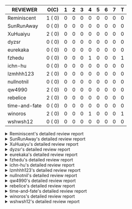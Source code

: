 |   REVIEWER    |  O(C)   | 1 | 2 | 3 | 4 | 5 | 6 | 7 | T |
|---------------|---------|---|---|---|---|---|---|---|---|
| Reminiscent   |  1 ( 0) | 0 | 0 | 0 | 0 | 0 | 0 | 0 | 0 |
| SunRunAway    |  0 ( 0) | 0 | 0 | 0 | 0 | 0 | 0 | 0 | 0 |
| XuHuaiyu      |  2 ( 0) | 0 | 0 | 0 | 0 | 0 | 0 | 0 | 0 |
| dyzsr         |  0 ( 0) | 0 | 0 | 0 | 0 | 0 | 0 | 0 | 0 |
| eurekaka      |  0 ( 0) | 0 | 0 | 0 | 0 | 0 | 0 | 0 | 0 |
| fzhedu        |  0 ( 0) | 0 | 0 | 0 | 1 | 0 | 0 | 0 | 1 |
| ichn-hu       |  0 ( 0) | 0 | 0 | 0 | 0 | 0 | 0 | 0 | 0 |
| lzmhhh123     |  2 ( 0) | 0 | 0 | 0 | 0 | 0 | 0 | 0 | 0 |
| nullnotnil    |  0 ( 0) | 0 | 0 | 0 | 0 | 0 | 0 | 0 | 0 |
| qw4990        |  2 ( 0) | 0 | 0 | 0 | 0 | 0 | 0 | 0 | 0 |
| rebelice      |  2 ( 0) | 0 | 0 | 0 | 0 | 0 | 0 | 0 | 0 |
| time-and-fate |  0 ( 0) | 0 | 0 | 0 | 0 | 0 | 0 | 0 | 0 |
| winoros       |  2 ( 0) | 0 | 0 | 0 | 1 | 0 | 0 | 0 | 1 |
| wshwsh12      |  0 ( 0) | 0 | 0 | 0 | 0 | 0 | 0 | 0 | 0 |


<details> 
  <summary>Reminiscent's detailed review report</summary> 

## To Be Reviewed

|     REPO     |                                                PR                                                | C | LASTED |
|--------------|--------------------------------------------------------------------------------------------------|---|--------|
| docs-cn/6948 | [spm: add description for baseline capture filter](https://github.com/pingcap/docs-cn/pull/6948) |   | 32d17h |


## Reviewed in Last 7 Days

| REPO | PR | C | D | R |
|------|----|---|---|---|


</details> 


<details> 
  <summary>SunRunAway's detailed review report</summary> 

## To Be Reviewed

| REPO | PR | C | LASTED |
|------|----|---|--------|


## Reviewed in Last 7 Days

| REPO | PR | C | D | R |
|------|----|---|---|---|


</details> 


<details> 
  <summary>XuHuaiyu's detailed review report</summary> 

## To Be Reviewed

|     REPO     |                                              PR                                               | C | LASTED  |
|--------------|-----------------------------------------------------------------------------------------------|---|---------|
| docs-cn/5561 | [Add sql optimization-related docs to toc](https://github.com/pingcap/docs-cn/pull/5561)      |   | 216d15h |
| docs-cn/6716 | [sysvar: add doc for tidb-restricted-read-only](https://github.com/pingcap/docs-cn/pull/6716) |   | 66d18h  |


## Reviewed in Last 7 Days

| REPO | PR | C | D | R |
|------|----|---|---|---|


</details> 


<details> 
  <summary>dyzsr's detailed review report</summary> 

## To Be Reviewed

| REPO | PR | C | LASTED |
|------|----|---|--------|


## Reviewed in Last 7 Days

| REPO | PR | C | D | R |
|------|----|---|---|---|


</details> 


<details> 
  <summary>eurekaka's detailed review report</summary> 

## To Be Reviewed

| REPO | PR | C | LASTED |
|------|----|---|--------|


## Reviewed in Last 7 Days

| REPO | PR | C | D | R |
|------|----|---|---|---|


</details> 


<details> 
  <summary>fzhedu's detailed review report</summary> 

## To Be Reviewed

| REPO | PR | C | LASTED |
|------|----|---|--------|


## Reviewed in Last 7 Days

|     REPO      |                                               PR                                                | C | D | R  |
|---------------|-------------------------------------------------------------------------------------------------|---|---|----|
| client-go/309 | [add `skipSwitchPeerLog` in `OnSendFailForTiFlash`](https://github.com/tikv/client-go/pull/309) |   | 4 | 0h |


</details> 


<details> 
  <summary>ichn-hu's detailed review report</summary> 

## To Be Reviewed

| REPO | PR | C | LASTED |
|------|----|---|--------|


## Reviewed in Last 7 Days

| REPO | PR | C | D | R |
|------|----|---|---|---|


</details> 


<details> 
  <summary>lzmhhh123's detailed review report</summary> 

## To Be Reviewed

|    REPO    |                                                         PR                                                         | C | LASTED |
|------------|--------------------------------------------------------------------------------------------------------------------|---|--------|
| tikv/10616 | [copr: fix Max/Min bug when comparing signed and unsigned int64 (#10167)](https://github.com/tikv/tikv/pull/10616) |   | 65d21h |
| tikv/10617 | [copr: fix Max/Min bug when comparing signed and unsigned int64 (#10167)](https://github.com/tikv/tikv/pull/10617) |   | 65d21h |


## Reviewed in Last 7 Days

| REPO | PR | C | D | R |
|------|----|---|---|---|


</details> 


<details> 
  <summary>nullnotnil's detailed review report</summary> 

## To Be Reviewed

| REPO | PR | C | LASTED |
|------|----|---|--------|


## Reviewed in Last 7 Days

| REPO | PR | C | D | R |
|------|----|---|---|---|


</details> 


<details> 
  <summary>qw4990's detailed review report</summary> 

## To Be Reviewed

|     REPO     |                                                                         PR                                                                          | C | LASTED  |
|--------------|-----------------------------------------------------------------------------------------------------------------------------------------------------|---|---------|
| docs-cn/5561 | [Add sql optimization-related docs to toc](https://github.com/pingcap/docs-cn/pull/5561)                                                            |   | 216d15h |
| parser/1329  | [parser: support ANALYZE TABLE t PREDICATE COLUMNS / COLUMN c1 [, c2] ... and SHOW COLUMN_STATS_USAGE](https://github.com/pingcap/parser/pull/1329) |   | 23d15h  |


## Reviewed in Last 7 Days

| REPO | PR | C | D | R |
|------|----|---|---|---|


</details> 


<details> 
  <summary>rebelice's detailed review report</summary> 

## To Be Reviewed

|     REPO     |                                                                 PR                                                                  | C | LASTED  |
|--------------|-------------------------------------------------------------------------------------------------------------------------------------|---|---------|
| docs/5185    | [sql-statements, information-schema: add `END_TIME` field for table `ANALYZE_STATUS`](https://github.com/pingcap/docs/pull/5185)    |   | 178d17h |
| docs-cn/5916 | [sql-statements, information-schema: add `END_TIME` field for table `ANALYZE_STATUS`](https://github.com/pingcap/docs-cn/pull/5916) |   | 178d17h |


## Reviewed in Last 7 Days

| REPO | PR | C | D | R |
|------|----|---|---|---|


</details> 


<details> 
  <summary>time-and-fate's detailed review report</summary> 

## To Be Reviewed

| REPO | PR | C | LASTED |
|------|----|---|--------|


## Reviewed in Last 7 Days

| REPO | PR | C | D | R |
|------|----|---|---|---|


</details> 


<details> 
  <summary>winoros's detailed review report</summary> 

## To Be Reviewed

|     REPO     |                                                                 PR                                                                  | C | LASTED  |
|--------------|-------------------------------------------------------------------------------------------------------------------------------------|---|---------|
| docs-cn/5916 | [sql-statements, information-schema: add `END_TIME` field for table `ANALYZE_STATUS`](https://github.com/pingcap/docs-cn/pull/5916) |   | 178d17h |
| docs/5783    | [migration: Add information about Vitess to TiDB migration](https://github.com/pingcap/docs/pull/5783)                              |   | 104d5h  |


## Reviewed in Last 7 Days

|    REPO    |                                                  PR                                                   | C | D |   R   |
|------------|-------------------------------------------------------------------------------------------------------|---|---|-------|
| tidb/28204 | [planner, expression: support predicate pushdown for CTE](https://github.com/pingcap/tidb/pull/28204) |   | 4 | 4d19h |


</details> 


<details> 
  <summary>wshwsh12's detailed review report</summary> 

## To Be Reviewed

| REPO | PR | C | LASTED |
|------|----|---|--------|


## Reviewed in Last 7 Days

| REPO | PR | C | D | R |
|------|----|---|---|---|


</details> 


